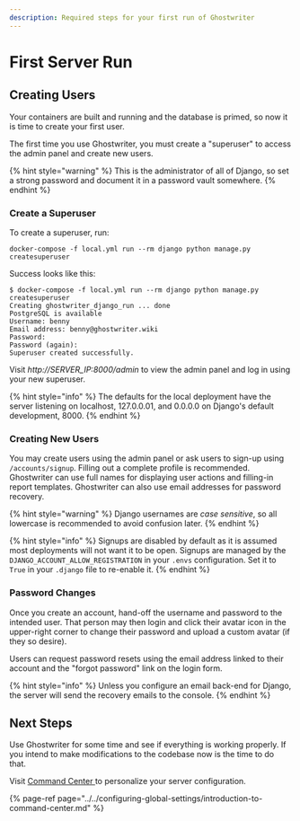 ```yaml
---
description: Required steps for your first run of Ghostwriter
---
```


# First Server Run

## Creating Users

Your containers are built and running and the database is primed, so now it is time to create your first user.

The first time you use Ghostwriter, you must create a "superuser" to access the admin panel and create new users.

{% hint style="warning" %}
This is the administrator of all of Django, so set a strong password and document it in a password vault somewhere.
{% endhint %}

### Create a Superuser

To create a superuser, run:

`docker-compose -f local.yml run --rm django python manage.py createsuperuser`

Success looks like this:

```text
$ docker-compose -f local.yml run --rm django python manage.py createsuperuser
Creating ghostwriter_django_run ... done
PostgreSQL is available
Username: benny
Email address: benny@ghostwriter.wiki
Password:
Password (again):
Superuser created successfully.
```

Visit _http://SERVER\_IP:8000/admin_ to view the admin panel and log in using your new superuser.

{% hint style="info" %}
The defaults for the local deployment have the server listening on localhost, 127.0.0.01, and 0.0.0.0 on Django's default development, 8000.
{% endhint %}

### Creating New Users

You may create users using the admin panel or ask users to sign-up using `/accounts/signup`. Filling out a complete profile is recommended. Ghostwriter can use full names for displaying user actions and filling-in report templates. Ghostwriter can also use email addresses for password recovery.

{% hint style="warning" %}
Django usernames are _case sensitive_, so all lowercase is recommended to avoid confusion later.
{% endhint %}

{% hint style="info" %}
Signups are disabled by default as it is assumed most deployments will not want it to be open. Signups are managed by the `DJANGO_ACCOUNT_ALLOW_REGISTRATION` in your `.envs` configuration. Set it to `True` in your `.django` file to re-enable it.
{% endhint %}

### Password Changes

Once you create an account, hand-off the username and password to the intended user. That person may then login and click their avatar icon in the upper-right corner to change their password and upload a custom avatar \(if they so desire\).

Users can request password resets using the email address linked to their account and the "forgot password" link on the login form.

{% hint style="info" %}
Unless you configure an email back-end for Django, the server will send the recovery emails to the console.
{% endhint %}

## Next Steps

Use Ghostwriter for some time and see if everything is working properly. If you intend to make modifications to the codebase now is the time to do that.

Visit [Command Center ](../../configuring-global-settings/introduction-to-command-center.md)to personalize your server configuration.

{% page-ref page="../../configuring-global-settings/introduction-to-command-center.md" %}

